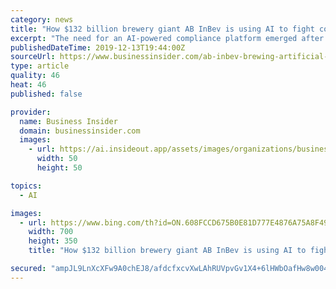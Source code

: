 ```yaml
---
category: news
title: "How $132 billion brewery giant AB InBev is using AI to fight corruption and spot business fraud around the globe"
excerpt: "The need for an AI-powered compliance platform emerged after AB InBev's $100 million purchase of rival SABMiller."
publishedDateTime: 2019-12-13T19:44:00Z
sourceUrl: https://www.businessinsider.com/ab-inbev-brewing-artificial-intelligence-to-spot-fraud
type: article
quality: 46
heat: 46
published: false

provider:
  name: Business Insider
  domain: businessinsider.com
  images:
    - url: https://ai.insideout.app/assets/images/organizations/businessinsider.com-50x50.jpg
      width: 50
      height: 50

topics:
  - AI

images:
  - url: https://www.bing.com/th?id=ON.608FCCD675B0E81D777E4876A75A8F49
    width: 700
    height: 350
    title: "How $132 billion brewery giant AB InBev is using AI to fight corruption and spot business fraud around the globe"

secured: "ampJL9LnXcXFw9A0chEJ8/afdcfxcvXwLAhRUVpvGv1X4+6lHWbOafHw8w004AB74aARko1efLsmgYvlqfaEMSY00c+U5R8dA9HKlTVenaiIoqIgUitN6G1lwKs+DssVOjWxJy06ks/9p9gAMdonzfHyUSNtmV+Ar3tBTX2rFhaBhiONJhJxVJ6baE3NwFO562ZyGVi11Qsni+Y0sBNk0UJUZsQA/9Nq2fndFD2gRq1wrZH073BPsITUtoVeLwNRk5FjkS6ItRWt7FDhvkRLFg==;lJvUnppKSCSVIaoIoVtI3Q=="
---
```



